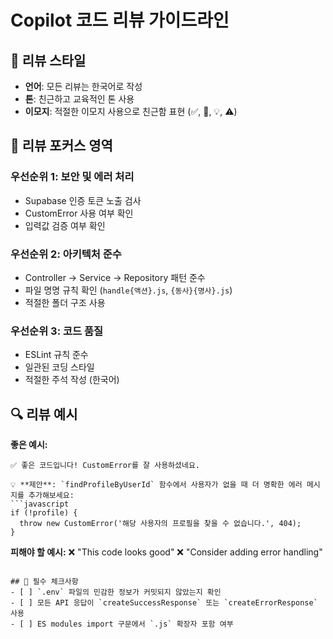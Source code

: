 # Copilot 코드 리뷰 가이드라인

## 🎯 리뷰 스타일
- **언어**: 모든 리뷰는 한국어로 작성
- **톤**: 친근하고 교육적인 톤 사용
- **이모지**: 적절한 이모지 사용으로 친근함 표현 (✅, 🚀, 💡, ⚠️)

## 📝 리뷰 포커스 영역

### 우선순위 1: 보안 및 에러 처리
- Supabase 인증 토큰 노출 검사
- CustomError 사용 여부 확인
- 입력값 검증 여부 확인

### 우선순위 2: 아키텍처 준수
- Controller → Service → Repository 패턴 준수
- 파일 명명 규칙 확인 (`handle{액션}.js`, `{동사}{명사}.js`)
- 적절한 폴더 구조 사용

### 우선순위 3: 코드 품질
- ESLint 규칙 준수
- 일관된 코딩 스타일
- 적절한 주석 작성 (한국어)

## 🔍 리뷰 예시

**좋은 예시:**
```
✅ 좋은 코드입니다! CustomError를 잘 사용하셨네요.

💡 **제안**: `findProfileByUserId` 함수에서 사용자가 없을 때 더 명확한 에러 메시지를 추가해보세요:
```javascript
if (!profile) {
  throw new CustomError('해당 사용자의 프로필을 찾을 수 없습니다.', 404);
}
```

**피해야 할 예시:**
❌ "This code looks good"
❌ "Consider adding error handling"
```

## 🚨 필수 체크사항
- [ ] `.env` 파일의 민감한 정보가 커밋되지 않았는지 확인
- [ ] 모든 API 응답이 `createSuccessResponse` 또는 `createErrorResponse` 사용
- [ ] ES modules import 구문에서 `.js` 확장자 포함 여부